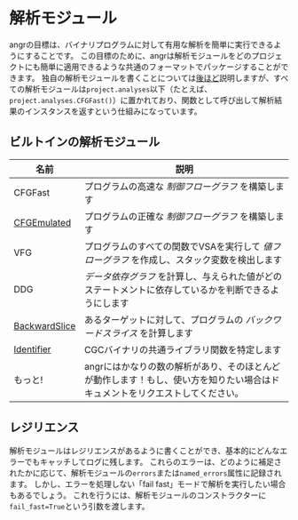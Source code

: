 # 解析モジュール

angrの目標は、バイナリプログラムに対して有用な解析を簡単に実行できるようにすることです。
この目標のために、angrは解析モジュールをどのプロジェクトにも簡単に適用できるような共通のフォーマットでパッケージすることができます。
独自の解析モジュールを書くことについては[後ほど](analysis_writing.md)説明しますが、すべての解析モジュールは`project.analyses`以下（たとえば、`project.analyses.CFGFast()`）に置かれており、関数として呼び出して解析結果のインスタンスを返すという仕組みになっています。

## ビルトインの解析モジュール

| 名前                                        | 説明                                                                                                                               |
| --------                                    | -------------                                                                                                                             |
| CFGFast                                     | プログラムの高速な *制御フローグラフ* を構築します                                                                                     |
| [CFGEmulated](analyses/cfg.md)              | プログラムの正確な *制御フローグラフ* を構築します                                                                                |
| VFG                                         | プログラムのすべての関数でVSAを実行して *値フローグラフ* を作成し、スタック変数を検出します                                |
| DDG                                         | *データ依存グラフ* を計算し、与えられた値がどのステートメントに依存しているかを判断できるようにします                                  |
| [BackwardSlice](analyses/backward_slice.md) | あるターゲットに対して、プログラムの *バックワードスライス* を計算します                                                                 |
| [Identifier](analyses/identifier.md)        | CGCバイナリの共通ライブラリ関数を特定します                                                                                       |
| もっと!                                       | angrにはかなりの数の解析があり、そのほとんどが動作します！もし、使い方を知りたい場合はドキュメントをリクエストしてください。 |

## レジリエンス

解析モジュールはレジリエンスがあるように書くことができ、基本的にどんなエラーでもキャッチしてログに残します。
これらのエラーは、どのように補足されたかに応じて、解析モジュールの`errors`または`named_errors`属性に記録されます。
しかし、エラーを処理しない「fail fast」モードで解析を実行したい場合もあるでしょう。
これを行うには、解析モジュールのコンストラクターに`fail_fast=True`という引数を渡します。
